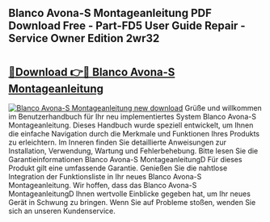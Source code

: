 ## Blanco Avona-S Montageanleitung PDF Download Free - Part-FD5 User Guide Repair - Service Owner Edition 2wr32

# <h2><a href="http://df6fozm.blite.top/?on=Blanco+Avona-S+Montageanleitung">🔗Download 👉🔴 Blanco Avona-S Montageanleitung</a></h2>

[![Blanco Avona-S Montageanleitung new download](https://i.imgur.com/lujVjoI.png)](http://df6fozm.blite.top/?on=Blanco+Avona-S+Montageanleitung)
Grüße und willkommen im Benutzerhandbuch für Ihr neu implementiertes System Blanco Avona-S Montageanleitung. Dieses Handbuch wurde speziell entwickelt, um Ihnen die einfache Navigation durch die Merkmale und Funktionen Ihres Produkts zu erleichtern. Im Inneren finden Sie detaillierte Anweisungen zur Installation, Verwendung, Wartung und Fehlerbehebung. Bitte lesen Sie die Garantieinformationen Blanco Avona-S MontageanleitungD Für dieses Produkt gilt eine umfassende Garantie. Genießen Sie die nahtlose Integration der Funktionsliste in Ihr neues Blanco Avona-S Montageanleitung. Wir hoffen, dass das Blanco Avona-S MontageanleitungD Ihnen wertvolle Einblicke gegeben hat, um Ihr neues Gerät in Schwung zu bringen. Wenn Sie auf Probleme stoßen, wenden Sie sich an unseren Kundenservice.

